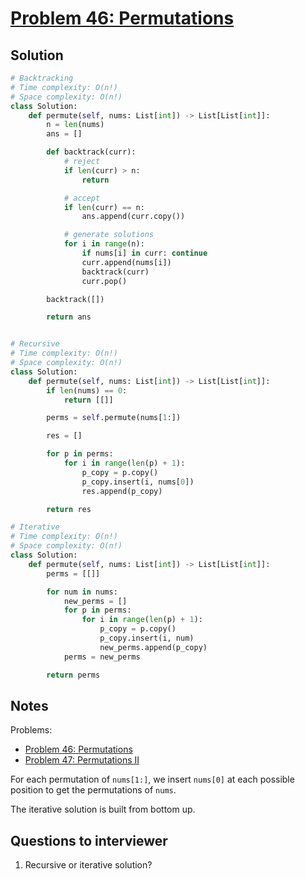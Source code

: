 # [Problem 46: Permutations](https://leetcode.com/problems/permutations/)

## Solution

```py
# Backtracking
# Time complexity: O(n!)
# Space complexity: O(n!)
class Solution:
    def permute(self, nums: List[int]) -> List[List[int]]:
        n = len(nums)
        ans = []

        def backtrack(curr):
            # reject
            if len(curr) > n:
                return

            # accept
            if len(curr) == n:
                ans.append(curr.copy())

            # generate solutions
            for i in range(n):
                if nums[i] in curr: continue
                curr.append(nums[i])
                backtrack(curr)
                curr.pop()

        backtrack([])

        return ans


# Recursive
# Time complexity: O(n!)
# Space complexity: O(n!)
class Solution:
    def permute(self, nums: List[int]) -> List[List[int]]:
        if len(nums) == 0:
            return [[]]

        perms = self.permute(nums[1:])

        res = []

        for p in perms:
            for i in range(len(p) + 1):
                p_copy = p.copy()
                p_copy.insert(i, nums[0])
                res.append(p_copy)

        return res

# Iterative
# Time complexity: O(n!)
# Space complexity: O(n!)
class Solution:
    def permute(self, nums: List[int]) -> List[List[int]]:
        perms = [[]]

        for num in nums:
            new_perms = []
            for p in perms:
                for i in range(len(p) + 1):
                    p_copy = p.copy()
                    p_copy.insert(i, num)
                    new_perms.append(p_copy)
            perms = new_perms

        return perms
```

## Notes

Problems:

- [Problem 46: Permutations](https://leetcode.com/problems/permutations/)
- [Problem 47: Permutations II](https://leetcode.com/problems/permutations-ii/)

For each permutation of `nums[1:]`, we insert `nums[0]` at each possible position to get the permutations of `nums`.

The iterative solution is built from bottom up.

## Questions to interviewer

1. Recursive or iterative solution?
